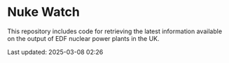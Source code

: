 # Nuke Watch

This repository includes code for retrieving the latest information available on the output of EDF nuclear power plants in the UK.

Last updated: 2025-03-08 02:26